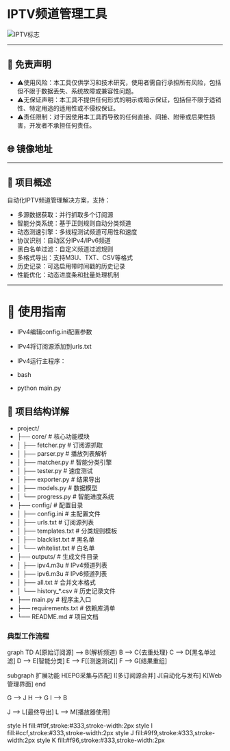 
# IPTV频道管理工具

![IPTV标志](https://socialify.git.ci/cnliux/tv/image?description=1&descriptionEditable=IPTV%20%E7%9B%B4%E6%92%AD%E6%BA%90&forks=1&language=1&name=1&owner=1&pattern=Circuit%20Board&stargazers=1&theme=Auto)

------------
## 📌 免责声明​
- ⚠️ ​使用风险​：本工具仅供学习和技术研究，使用者需自行承担所有风险，包括但不限于数据丢失、系统故障或兼容性问题。
- ⚠️ ​无保证声明​：本工具不提供任何形式的明示或暗示保证，包括但不限于适销性、特定用途的适用性或不侵权保证。
- ⚠️ ​责任限制​：对于因使用本工具而导致的任何直接、间接、附带或后果性损害，开发者不承担任何责任。

## 🌐 镜像地址

---

## 📌 项目概述
自动化IPTV频道管理解决方案，支持：
- ​多源数据获取​：并行抓取多个订阅源
- ​智能分类系统​：基于正则规则自动分类频道
- ​动态测速引擎​：多线程测试频道可用性和速度
- ​协议识别​：自动区分IPv4/IPv6频道
- ​黑白名单过滤​：自定义频道过滤规则
- ​多格式导出​：支持M3U、TXT、CSV等格式
- ​历史记录​：可选启用带时间戳的历史记录
- ​性能优化​：动态进度条和批量处理机制
---

# 🚦 使用指南
- IPv4编辑config.ini配置参数

- IPv4将订阅源添加到urls.txt

- IPv4运行主程序：

- bash
- python main.py
## 📂 项目结构详解
- project/
- ├── core/                       # 核心功能模块
- │   ├── fetcher.py              # 订阅源抓取
- │   ├── parser.py               # 播放列表解析
- │   ├── matcher.py              # 智能分类引擎
- │   ├── tester.py               # 速度测试
- │   ├── exporter.py             # 结果导出
- │   ├── models.py               # 数据模型
- │   └── progress.py             # 智能进度系统
- ├── config/                     # 配置目录
- │   ├── config.ini              # 主配置文件
- │   ├── urls.txt                # 订阅源列表
- │   ├── templates.txt           # 分类规则模板
- │   ├── blacklist.txt           # 黑名单
- │   └── whitelist.txt           # 白名单
- ├── outputs/                    # 生成文件目录
- │   ├── ipv4.m3u                # IPv4频道列表
- │   ├── ipv6.m3u                # IPv6频道列表
- │   ├── all.txt                 # 合并文本格式
- │   └── history_*.csv           # 历史记录文件
- ├── main.py                     # 程序主入口
- ├── requirements.txt            # 依赖库清单
- └── README.md                   # 项目文档
### 典型工作流程
graph TD
A[原始订阅源] --> B(解析频道)
B --> C{去重处理}
C --> D[黑名单过滤]
D --> E[智能分类]
E --> F[[测速测试]]
F --> G[结果重组]

subgraph 扩展功能
    H[EPG采集与匹配]
    I[多订阅源合并]
    J[自动化与发布]
    K[Web管理界面]
end

G --> J
H --> G
I --> B

J --> L[最终导出]
L --> M[播放器使用]

style H fill:#f9f,stroke:#333,stroke-width:2px
style I fill:#ccf,stroke:#333,stroke-width:2px
style J fill:#9f9,stroke:#333,stroke-width:2px
style K fill:#f96,stroke:#333,stroke-width:2px
